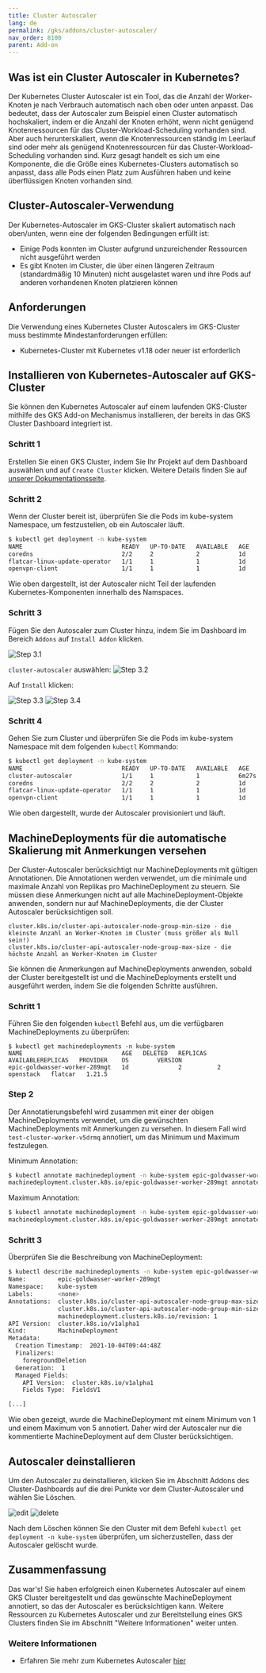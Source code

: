```yaml
---
title: Cluster Autoscaler
lang: de
permalink: /gks/addons/cluster-autoscaler/
nav_order: 8100
parent: Add-on
---
```

<!-- LTeX:  language=de-DE -->

## Was ist ein Cluster Autoscaler in Kubernetes?

Der Kubernetes Cluster Autoscaler ist ein Tool, das die Anzahl der Worker-Knoten je nach Verbrauch automatisch nach oben oder unten anpasst. Das bedeutet, dass der Autoscaler zum Beispiel einen Cluster automatisch hochskaliert, indem er die Anzahl der Knoten erhöht, wenn nicht genügend Knotenressourcen für das Cluster-Workload-Scheduling vorhanden sind. Aber auch herunterskaliert, wenn die Knotenressourcen ständig im Leerlauf sind oder mehr als genügend Knotenressourcen für das Cluster-Workload-Scheduling vorhanden sind. Kurz gesagt handelt es sich um eine Komponente, die die Größe eines Kubernetes-Clusters automatisch so anpasst, dass alle Pods einen Platz zum Ausführen haben und keine überflüssigen Knoten vorhanden sind.

## Cluster-Autoscaler-Verwendung

Der Kubernetes-Autoscaler im GKS-Cluster skaliert automatisch nach oben/unten, wenn eine der folgenden Bedingungen erfüllt ist:

* Einige Pods konnten im Cluster aufgrund unzureichender Ressourcen nicht ausgeführt werden
* Es gibt Knoten im Cluster, die über einen längeren Zeitraum (standardmäßig 10 Minuten) nicht ausgelastet waren und ihre Pods auf anderen vorhandenen Knoten platzieren können

## Anforderungen

Die Verwendung eines Kubernetes Cluster Autoscalers im GKS-Cluster muss bestimmte Mindestanforderungen erfüllen:

* Kubernetes-Cluster mit Kubernetes v1.18 oder neuer ist erforderlich

## Installieren von Kubernetes-Autoscaler auf GKS-Cluster

Sie können den Kubernetes Autoscaler auf einem laufenden GKS-Cluster mithilfe des GKS Add-on Mechanismus installieren, der bereits in das GKS Cluster Dashboard integriert ist.


### Schritt 1

Erstellen Sie einen GKS Cluster, indem Sie Ihr Projekt auf dem Dashboard auswählen und auf `Create Cluster` klicken. Weitere Details finden Sie auf [unserer Dokumentationsseite](/gks/clusterlifecycle/creatingacluster/).

### Schritt 2

Wenn der Cluster bereit ist, überprüfen Sie die Pods im kube-system Namespace, um festzustellen, ob ein Autoscaler läuft.

```bash
$ kubectl get deployment -n kube-system
NAME                            READY   UP-TO-DATE   AVAILABLE   AGE
coredns                         2/2     2            2           1d
flatcar-linux-update-operator   1/1     1            1           1d
openvpn-client                  1/1     1            1           1d
```

Wie oben dargestellt, ist der Autoscaler nicht Teil der laufenden Kubernetes-Komponenten innerhalb des Namspaces.

### Schritt 3

Fügen Sie den Autoscaler zum Cluster hinzu, indem Sie im Dashboard im Bereich `Addons` auf `Install Addon` klicken.

![Step 3.1](overview.png)

`cluster-autoscaler` auswählen:
![Step 3.2](select.png)

Auf `Install` klicken:

![Step 3.3](install.png)
![Step 3.4](installed.png)

### Schritt 4

Gehen Sie zum Cluster und überprüfen Sie die Pods im kube-system Namespace mit dem folgenden `kubectl` Kommando:

```bash
$ kubectl get deployment -n kube-system
NAME                            READY   UP-TO-DATE   AVAILABLE   AGE
cluster-autoscaler              1/1     1            1           6m27s
coredns                         2/2     2            2           1d
flatcar-linux-update-operator   1/1     1            1           1d
openvpn-client                  1/1     1            1           1d
```
Wie oben dargestellt, wurde der Autoscaler provisioniert und läuft.

## MachineDeployments für die automatische Skalierung mit Anmerkungen versehen

Der Cluster-Autoscaler berücksichtigt nur MachineDeployments mit gültigen Annotationen. Die Annotationen werden verwendet, um die minimale und maximale Anzahl von Replikas pro MachineDeployment zu steuern. Sie müssen diese Anmerkungen nicht auf alle MachineDeployment-Objekte anwenden, sondern nur auf MachineDeployments, die der Cluster Autoscaler berücksichtigen soll.

```
cluster.k8s.io/cluster-api-autoscaler-node-group-min-size - die kleinste Anzahl an Worker-Knoten im Cluster (muss größer als Null sein!)
cluster.k8s.io/cluster-api-autoscaler-node-group-max-size - die höchste Anzahl an Worker-Knoten im Cluster
```

Sie können die Anmerkungen auf MachineDeployments anwenden, sobald der Cluster bereitgestellt ist und die MachineDeployments erstellt und ausgeführt werden, indem Sie die folgenden Schritte ausführen.

### Schritt 1

Führen Sie den folgenden `kubectl` Befehl aus, um die verfügbaren MachineDeployments zu überprüfen:

```
$ kubectl get machinedeployments -n kube-system
NAME                            AGE   DELETED   REPLICAS   AVAILABLEREPLICAS   PROVIDER    OS        VERSION
epic-goldwasser-worker-289mgt   1d              2          2                   openstack   flatcar   1.21.5
```

### Step 2

Der Annotatierungsbefehl wird zusammen mit einer der obigen MachineDeployments verwendet, um die gewünschten MachineDeployments mit Anmerkungen zu versehen. In diesem Fall wird `test-cluster-worker-v5drmq` annotiert, um das Minimum und Maximum festzulegen.

Minimum Annotation:

```bash
$ kubectl annotate machinedeployment -n kube-system epic-goldwasser-worker-289mgt cluster.k8s.io/cluster-api-autoscaler-node-group-min-size="1"
machinedeployment.cluster.k8s.io/epic-goldwasser-worker-289mgt annotated
```

Maximum Annotation:

```bash
$ kubectl annotate machinedeployment -n kube-system epic-goldwasser-worker-289mgt cluster.k8s.io/cluster-api-autoscaler-node-group-max-size="5"
machinedeployment.cluster.k8s.io/epic-goldwasser-worker-289mgt annotated
```

### Schritt 3

Überprüfen Sie die Beschreibung von MachineDeployment:

```bash
$ kubectl describe machinedeployments -n kube-system epic-goldwasser-worker-289mgt
Name:         epic-goldwasser-worker-289mgt
Namespace:    kube-system
Labels:       <none>
Annotations:  cluster.k8s.io/cluster-api-autoscaler-node-group-max-size: 5
              cluster.k8s.io/cluster-api-autoscaler-node-group-min-size: 1
              machinedeployment.clusters.k8s.io/revision: 1
API Version:  cluster.k8s.io/v1alpha1
Kind:         MachineDeployment
Metadata:
  Creation Timestamp:  2021-10-04T09:44:48Z
  Finalizers:
    foregroundDeletion
  Generation:  1
  Managed Fields:
    API Version:  cluster.k8s.io/v1alpha1
    Fields Type:  FieldsV1

[...]
```

Wie oben gezeigt, wurde die MachineDeployment mit einem Minimum von 1 und einem Maximum von 5 annotiert. Daher wird der Autoscaler nur die kommentierte MachineDeployment auf dem Cluster berücksichtigen.

## Autoscaler deinstallieren

Um den Autoscaler zu deinstallieren, klicken Sie im Abschnitt Addons des Cluster-Dashboards auf die drei Punkte vor dem Cluster-Autoscaler und wählen Sie Löschen.

![edit](edit.png)
![delete](delete.png)

Nach dem Löschen können Sie den Cluster mit dem Befehl `kubectl get deployment -n kube-system` überprüfen, um sicherzustellen, dass der Autoscaler gelöscht wurde.

## Zusammenfassung

Das war's! Sie haben erfolgreich einen Kubernetes Autoscaler auf einem GKS Cluster bereitgestellt und das gewünschte MachineDeployment annotiert, so das der Autoscaler es berücksichtigen kann. Weitere Ressourcen zu Kubernetes Autoscaler und zur Bereitstellung eines GKS Clusters finden Sie im Abschnitt "Weitere Informationen" weiter unten.

### Weitere Informationen

* Erfahren Sie mehr zum Kubernetes Autoscaler [hier](https://github.com/kubernetes/autoscaler/blob/master/cluster-autoscaler/FAQ.md#what-is-cluster-autoscaler)
